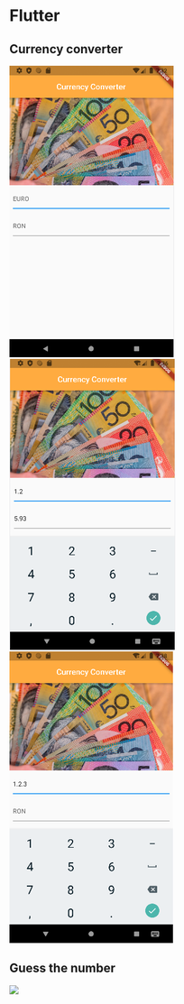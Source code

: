# Flutter

## Currency converter
![](https://github.com/AlexandraLupoi/Flutter/blob/main/images/currency_converter_01.png?raw=true)
![](https://github.com/AlexandraLupoi/Flutter/blob/main/images/currency_converter_02.png?raw=true)
![](https://github.com/AlexandraLupoi/Flutter/blob/main/images/currency_converter_03.png?raw=true)

## Guess the number
[![](https://j.gifs.com/A68M9B.gif)](https://github.com/AlexandraLupoi/Flutter/blob/main/demo/Guess%20the%20number.mp4)
